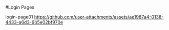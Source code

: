 #Login Pages


login-page01
https://github.com/user-attachments/assets/ae1987a4-0138-4433-a6d3-6b5e02bf970e


